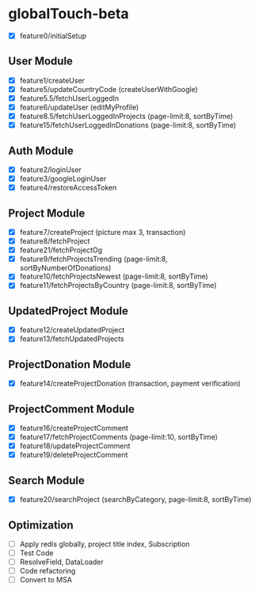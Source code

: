 # globalTouch-beta

- [x] feature0/initialSetup

## User Module

- [x] feature1/createUser
- [x] feature5/updateCountryCode (createUserWithGoogle)
- [x] feature5.5/fetchUserLoggedIn
- [x] feature6/updateUser (editMyProfile)
- [x] feature8.5/fetchUserLoggedInProjects (page-limit:8, sortByTime)
- [x] feature15/fetchUserLoggedInDonations (page-limit:8, sortByTime)

## Auth Module

- [x] feature2/loginUser
- [x] feature3/googleLoginUser
- [x] feature4/restoreAccessToken

## Project Module

- [x] feature7/createProject (picture max 3, transaction)
- [x] feature8/fetchProject
- [x] feature21/fetchProjectOg
- [x] feature9/fetchProjectsTrending (page-limit:8, sortByNumberOfDonations)
- [x] feature10/fetchProjectsNewest (page-limit:8, sortByTime)
- [x] feature11/fetchProjectsByCountry (page-limit:8, sortByTime)

## UpdatedProject Module

- [x] feature12/createUpdatedProject
- [x] feature13/fetchUpdatedProjects

## ProjectDonation Module

- [x] feature14/createProjectDonation (transaction, payment verification)

## ProjectComment Module

- [x] feature16/createProjectComment
- [x] feature17/fetchProjectComments (page-limit:10, sortByTime)
- [x] feature18/updateProjectComment
- [x] feature19/deleteProjectComment

## Search Module

- [x] feature20/searchProject (searchByCategory, page-limit:8, sortByTime)

## Optimization

- [ ] Apply redis globally, project title index, Subscription
- [ ] Test Code
- [ ] ResolveField, DataLoader
- [ ] Code refactoring
- [ ] Convert to MSA
